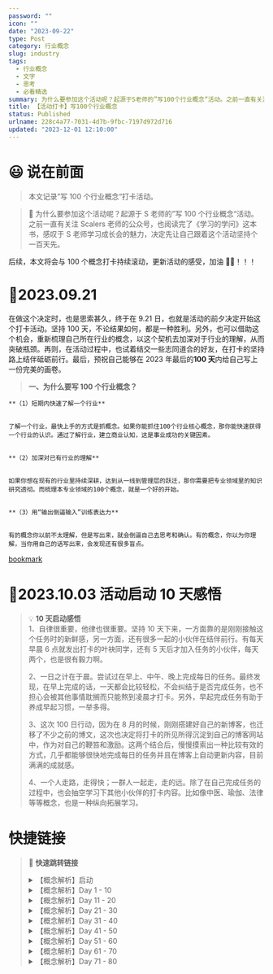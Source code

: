 ```yaml
---
password: ""
icon: ""
date: "2023-09-22"
type: Post
category: 行业概念
slug: industry
tags:
  - 行业概念
  - 文字
  - 思考
  - 必看精选
summary: 为什么要参加这个活动呢？起源于S老师的”写100个行业概念“活动。之前一直有关注Scalers老师的公众号，也阅读完了《学习的学问》这本书，感叹于S老师学习成长会的魅力，决定先让自己跟着这个活动坚持个一百天先。
title: 【活动打卡】写100个行业概念
status: Published
urlname: 228c4a77-7031-4d7b-9fbc-7197d972d716
updated: "2023-12-01 12:10:00"
---
```


# 😃 说在前面

> 本文记录”写 100 个行业概念“打卡活动。

> 🏅 为什么要参加这个活动呢？起源于 S 老师的”写 100 个行业概念“活动。之前一直有关注 Scalers 老师的公众号，也阅读完了《学习的学问》这本书，感叹于 S 老师学习成长会的魅力，决定先让自己跟着这个活动坚持个一百天先。

后续，本文将会与 100 个概念打卡持续滚动，更新活动的感受，加油 💪🏻！！！

# 🤔2023.09.21

在做这个决定时，也是思索甚久，终于在 9.21 日，也就是活动的前夕决定开始这个打卡活动。坚持 100 天，不论结果如何，都是一种胜利。另外，也可以借助这个机会，重新梳理自己所在行业的概念，以这个契机去加深对于行业的理解，从而突破瓶颈。再则，在活动过程中，也试着结交一些志同道合的好友，在打卡的坚持路上结伴砥砺前行。最后，预祝自己能够在 2023 年最后的**100 天**内给自己写上一份完美的画卷。

> **一、为什么要写 100 个行业概念？**

    **（1）短期内快速了解一个行业**


    了解一个行业，最快上手的方式是抓概念。如果你能抓住100个行业核心概念，那你能快速获得一个行业的认识。通过了解行业，建立商业认知，这是事业成功的关键因素。


    **（2）加深对已有行业的理解**


    如果你想在现有的行业里持续深耕，达到从一线到管理层的跃迁，那你需要把专业领域里的知识研究透彻。而梳理本专业领域的100个概念，就是一个好的开始。


    **（3）用“输出倒逼输入”训练表达力**


    有的概念你以前不太理解，但是写出来，就会倒逼自己去思考和确认。有的概念，你以为你理解，当你用自己的话写出来，会发现还有很多盲点。

[bookmark](https://mp.weixin.qq.com/s/6IQ909ygIUTbBokovs6F2A)

# 🤔2023.10.03 活动启动 10 天感悟

> 💡 **10 天启动感悟**  
> 1、自律很重要，他律也很重要。坚持 10 天下来，一方面靠的是刚刚接触这个任务时的新鲜感，另一方面，还有很多一起的小伙伴在结伴前行。有每天早晨 6 点就发出打卡的叶袂同学，还有 5 天后才加入任务的小伙伴，每天两个，也是很有毅力啊。
>
> 2、一日之计在于晨。尝试过在早上、中午、晚上完成每日的任务。最终发现，在早上完成的话，一天都会比较轻松，不会纠结于是否完成任务，也不担心会被其他事情耽搁而只能熬到凌晨才打卡。另外，早起完成任务有助于养成早起习惯，一举多得。
>
> 3、这次 100 日行动，因为在 8 月的时候，刚刚搭建好自己的新博客，也迁移了不少之前的博文，这次也决定将打卡的所见所得沉淀到自己的博客网站中，作为对自己的鞭笞和激励。这两个结合后，慢慢摸索出一种比较有效的方式，几乎都能够很快地完成每日的任务并且在博客上自动更新内容，目前满满的成就感。
>
> 4、一个人走路，走得快；一群人一起走，走的远。除了在自己完成任务的过程中，也会抽空学习下其他小伙伴的打卡内容。比如像中医、瑜伽、法律等等概念，也是一种纵向拓展学习。

# 快捷链接

> 📌 **快速跳转链接**
>
> <details>  
>   <summary>【概念解析】启动</summary>  
>   
>   
> [bookmark](https://kuangyichen.com/article/industry)  
>   
>   
> [bookmark](https://kuangyichen.com/article/start-industry-100-words)  
>   
>   
>   
>   </details>  
>   
> <details>  
>   <summary>【概念解析】Day 1 - 10</summary>  
>   
>   
> [bookmark](https://kuangyichen.com/article/industry-day1)  
>   
>   
> [bookmark](https://kuangyichen.com/article/industry-day2)  
>   
>   
> [bookmark](https://kuangyichen.com/article/industry-day3)  
>   
>   
> [bookmark](https://kuangyichen.com/article/industry-day4)  
>   
>   
> [bookmark](https://kuangyichen.com/article/industry-day5)  
>   
>   
> [bookmark](https://kuangyichen.com/article/industry-day6)  
>   
>   
> [bookmark](https://kuangyichen.com/article/industry-day7)  
>   
>   
> [bookmark](https://kuangyichen.com/article/industry-day8)  
>   
>   
> [bookmark](https://kuangyichen.com/article/industry-day9)  
>   
>   
> [bookmark](https://kuangyichen.com/article/industry-day10)  
>   
>   
>   
>   </details>  
>   
> <details>  
>   <summary>【概念解析】Day 11 - 20</summary>  
>   
>   
> [bookmark](https://kuangyichen.com/article/industry-day11)  
>   
>   
> [bookmark](https://kuangyichen.com/article/industry-day12)  
>   
>   
> [bookmark](https://kuangyichen.com/article/industry-day13)  
>   
>   
> [bookmark](https://kuangyichen.com/article/industry-day14)  
>   
>   
> [bookmark](https://kuangyichen.com/article/industry-day15)  
>   
>   
> [bookmark](https://kuangyichen.com/article/industry-day16)  
>   
>   
> [bookmark](https://kuangyichen.com/article/industry-day17)  
>   
>   
> [bookmark](https://kuangyichen.com/article/industry-day18)  
>   
>   
> [bookmark](https://kuangyichen.com/article/industry-day19)  
>   
>   
> [bookmark](https://kuangyichen.com/article/industry-day20)  
>   
>   
>   
>   </details>  
>   
> <details>  
>   <summary>【概念解析】Day 21 - 30</summary>  
>   
>   
> [bookmark](https://kuangyichen.com/article/industry-day21)  
>   
>   
> [bookmark](https://kuangyichen.com/article/industry-day22)  
>   
>   
> [bookmark](https://kuangyichen.com/article/industry-day23)  
>   
>   
> [bookmark](https://kuangyichen.com/article/industry-day24)  
>   
>   
> [bookmark](https://kuangyichen.com/article/industry-day25)  
>   
>   
> [bookmark](https://kuangyichen.com/article/industry-day26)  
>   
>   
> [bookmark](https://kuangyichen.com/article/industry-day27)  
>   
>   
> [bookmark](https://kuangyichen.com/article/industry-day28)  
>   
>   
> [bookmark](https://kuangyichen.com/article/industry-day29)  
>   
>   
> [bookmark](https://kuangyichen.com/article/industry-day30)  
>   
>   
>   
>   </details>  
>   
> <details>  
>   <summary>【概念解析】Day 31 - 40</summary>  
>   
>   
> [bookmark](https://kuangyichen.com/article/industry-day31)  
>   
>   
> [bookmark](https://kuangyichen.com/article/industry-day32)  
>   
>   
> [bookmark](https://kuangyichen.com/article/industry-day33)  
>   
>   
> [bookmark](https://kuangyichen.com/article/industry-day34)  
>   
>   
> [bookmark](https://kuangyichen.com/article/industry-day35)  
>   
>   
> [bookmark](https://kuangyichen.com/article/industry-day36)  
>   
>   
> [bookmark](https://kuangyichen.com/article/industry-day37)  
>   
>   
> [bookmark](https://kuangyichen.com/article/industry-day38)  
>   
>   
> [bookmark](https://kuangyichen.com/article/industry-day39)  
>   
>   
> [bookmark](https://kuangyichen.com/article/industry-day40)  
>   
>   
>   
>   </details>  
>   
> <details>  
>   <summary>【概念解析】Day 41 - 50</summary>  
>   
>   
> [bookmark](https://kuangyichen.com/article/industry-day41)  
>   
>   
> [bookmark](https://kuangyichen.com/article/industry-day42)  
>   
>   
> [bookmark](https://kuangyichen.com/article/industry-day43)  
>   
>   
> [bookmark](https://kuangyichen.com/article/industry-day44)  
>   
>   
> [bookmark](https://kuangyichen.com/article/industry-day45)  
>   
>   
> [bookmark](https://kuangyichen.com/article/industry-day46)  
>   
>   
> [bookmark](https://kuangyichen.com/article/industry-day47)  
>   
>   
> [bookmark](https://kuangyichen.com/article/industry-day48)  
>   
>   
> [bookmark](https://kuangyichen.com/article/industry-day49)  
>   
>   
> [bookmark](https://kuangyichen.com/article/industry-day50)  
>   
>   
>   
>   </details>  
>   
> <details>  
>   <summary>【概念解析】Day 51 - 60</summary>  
>   
>   
> [bookmark](https://kuangyichen.com/article/industry-day51)  
>   
>   
> [bookmark](https://kuangyichen.com/article/industry-day52)  
>   
>   
> [bookmark](https://kuangyichen.com/article/industry-day53)  
>   
>   
> [bookmark](https://kuangyichen.com/article/industry-day54)  
>   
>   
> [bookmark](https://kuangyichen.com/article/industry-day55)  
>   
>   
> [bookmark](https://kuangyichen.com/article/industry-day56)  
>   
>   
> [bookmark](https://kuangyichen.com/article/industry-day57)  
>   
>   
> [bookmark](https://kuangyichen.com/article/industry-day58)  
>   
>   
> [bookmark](https://kuangyichen.com/article/industry-day59)  
>   
>   
> [bookmark](https://kuangyichen.com/article/industry-day60)  
>   
>   
>   
>   </details>  
>   
> <details>  
>   <summary>【概念解析】Day 61 - 70</summary>  
>   
>   
> [bookmark](https://kuangyichen.com/article/industry-day61)  
>   
>   
> [bookmark](https://kuangyichen.com/article/industry-day62)  
>   
>   
> [bookmark](https://kuangyichen.com/article/industry-day63)  
>   
>   
> [bookmark](https://kuangyichen.com/article/industry-day64)  
>   
>   
> [bookmark](https://kuangyichen.com/article/industry-day65)  
>   
>   
> [bookmark](https://kuangyichen.com/article/industry-day66)  
>   
>   
> [bookmark](https://kuangyichen.com/article/industry-day67)  
>   
>   
> [bookmark](https://kuangyichen.com/article/industry-day68)  
>   
>   
> [bookmark](https://kuangyichen.com/article/industry-day69)  
>   
>   
> [bookmark](https://kuangyichen.com/article/industry-day70)  
>   
>   
>   
>   </details>  
>   
> <details>  
>   <summary>【概念解析】Day 71 - 80</summary>  
>   
>   
>   
>   </details>
